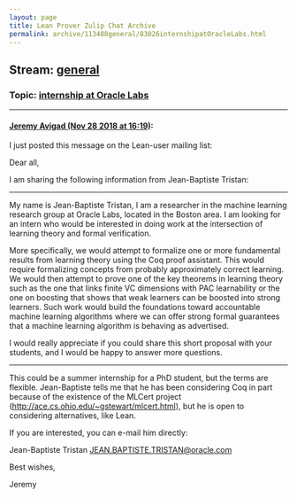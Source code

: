 ```yaml
---
layout: page
title: Lean Prover Zulip Chat Archive 
permalink: archive/113488general/83026internshipatOracleLabs.html
---
```


## Stream: [general](index.html)
### Topic: [internship at Oracle Labs](83026internshipatOracleLabs.html)

---

#### [Jeremy Avigad (Nov 28 2018 at 16:19)](https://leanprover.zulipchat.com/#narrow/stream/113488-general/topic/internship%20at%20Oracle%20Labs/near/148718363):
I just posted this message on the Lean-user mailing list:

Dear all,

I am sharing the following information from Jean-Baptiste Tristan:

*****

My name is Jean-Baptiste Tristan, I am a researcher in the machine
learning research group at Oracle Labs, located in the Boston area. I
am looking for an intern who would be interested in doing work at the
intersection of learning theory and formal verification.

More specifically, we would attempt to formalize one or more
fundamental results from learning theory using the Coq proof
assistant. This would require formalizing concepts from probably
approximately correct learning. We would then attempt to prove one of
the key theorems in learning theory such as the one that links finite
VC dimensions with PAC learnability or the one on boosting that shows
that weak learners can be boosted into strong learners. Such work
would build the foundations toward accountable machine learning
algorithms where we can offer strong formal guarantees that a machine
learning algorithm is behaving as advertised.

I would really appreciate if you could share this short proposal with
your students, and I would be happy to answer more questions.

*****

This could be a summer internship for a PhD student, but the terms are flexible. Jean-Baptiste tells me that he has been considering Coq in part because of the existence of the MLCert project (http://ace.cs.ohio.edu/~gstewart/mlcert.html), but he is open to considering alternatives, like Lean.

If you are interested, you can e-mail him directly:

Jean-Baptiste Tristan <JEAN.BAPTISTE.TRISTAN@oracle.com> 

Best wishes,

Jeremy

